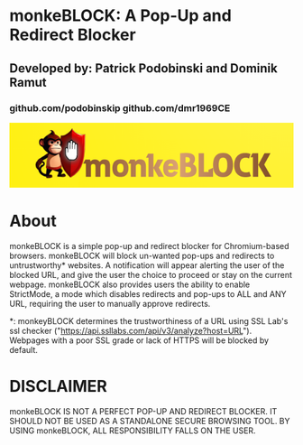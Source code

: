 # monkeBLOCK: A Pop-Up and Redirect Blocker
## Developed by: Patrick Podobinski and Dominik Ramut
### github.com/podobinskip github.com/dmr1969CE

![My Image](./img/monkeBLOCKbanner.png)

# About
monkeBLOCK is a simple pop-up and redirect blocker for Chromium-based browsers.
monkeBLOCK will block un-wanted pop-ups and redirects to untrustworthy* websites. A notification will appear alerting the user of the blocked URL, and give the user the choice to proceed or stay on the current webpage.
monkeBLOCK also provides users the ability to enable StrictMode, a mode which disables redirects and pop-ups to ALL and ANY URL, requiring the user to manually approve redirects.



*: monkeyBLOCK determines the trustworthiness of a URL using SSL Lab's ssl checker ("https://api.ssllabs.com/api/v3/analyze?host=URL"). Webpages with a poor SSL grade or lack of HTTPS will be blocked by default.

# DISCLAIMER
monkeBLOCK IS NOT A PERFECT POP-UP AND REDIRECT BLOCKER. IT SHOULD NOT BE USED AS A STANDALONE SECURE BROWSING TOOL. BY USING monkeBLOCK, ALL RESPONSIBILITY FALLS ON THE USER.
